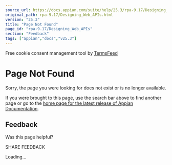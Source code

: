 ```yaml
---
source_url: https://docs.appian.com/suite/help/25.3/rpa-9.17/Designing_Web_APIs.html
original_path: rpa-9.17/Designing_Web_APIs.html
version: "25.3"
title: "Page Not Found"
page_id: "rpa-9.17/Designing_Web_APIs"
section: "Feedback"
tags: ["appian","docs","v25.3"]
---
```



Free cookie consent management tool by [TermsFeed](https://www.termsfeed.com/)

# Page Not Found

Sorry, the page you were looking for does not exist or is no longer available.

If you were brought to this page, use the search bar above to find another page or go to the [home page for the latest release of Appian Documentation](https://docs.appian.com/suite/help/latest/).

## Feedback

Was this page helpful?

SHARE FEEDBACK

Loading...